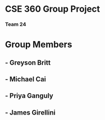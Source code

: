 # CSE 360 Group Project
### Team 24


# Group Members
## - Greyson Britt
## - Michael Cai
## - Priya Ganguly
## - James Girellini
